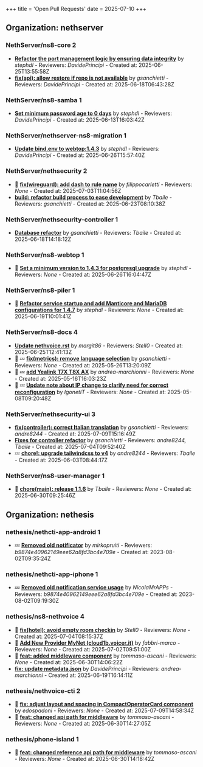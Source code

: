 +++
title = 'Open Pull Requests'
date = 2025-07-10
+++

## Organization: nethserver

### NethServer/ns8-core 2 

-   **[Refactor the port management logic by  ensuring data integrity](https://github.com/NethServer/ns8-core/pull/906)** by *stephdl* - Reviewers: *DavidePrincipi* - Created at: 2025-06-25T13:55:58Z
-   **[fix(api): allow restore if repo is not available](https://github.com/NethServer/ns8-core/pull/904)** by *gsanchietti* - Reviewers: *DavidePrincipi* - Created at: 2025-06-18T06:43:28Z

### NethServer/ns8-samba 1 

-   **[Set minimum password age to 0 days](https://github.com/NethServer/ns8-samba/pull/107)** by *stephdl* - Reviewers: *DavidePrincipi* - Created at: 2025-06-13T16:03:42Z

### NethServer/nethserver-ns8-migration 1 

-   **[Update bind.env to webtop:1.4.3](https://github.com/NethServer/nethserver-ns8-migration/pull/120)** by *stephdl* - Reviewers: *DavidePrincipi* - Created at: 2025-06-26T15:57:40Z

### NethServer/nethsecurity 2 

- :eyes:  **[fix(wireguard): add dash to rule name](https://github.com/NethServer/nethsecurity/pull/1289)** by *filippocarletti* - Reviewers: *None* - Created at: 2025-07-03T11:04:56Z
-   **[build: refactor build process to ease development](https://github.com/NethServer/nethsecurity/pull/1282)** by *Tbaile* - Reviewers: *gsanchietti* - Created at: 2025-06-23T08:10:38Z

### NethServer/nethsecurity-controller 1 

-   **[Database refactor](https://github.com/NethServer/nethsecurity-controller/pull/123)** by *gsanchietti* - Reviewers: *Tbaile* - Created at: 2025-06-18T14:18:12Z

### NethServer/ns8-webtop 1 

- :eyes:  **[Set a minimum version to 1.4.3 for postgresql upgrade](https://github.com/NethServer/ns8-webtop/pull/142)** by *stephdl* - Reviewers: *None* - Created at: 2025-06-26T16:04:47Z

### NethServer/ns8-piler 1 

- :eyes:  **[Refactor service startup and add Manticore and MariaDB configurations for 1.4.7](https://github.com/NethServer/ns8-piler/pull/34)** by *stephdl* - Reviewers: *None* - Created at: 2025-06-19T10:01:41Z

### NethServer/ns8-docs 4 

-   **[Update nethvoice.rst](https://github.com/NethServer/ns8-docs/pull/174)** by *margit86* - Reviewers: *Stell0* - Created at: 2025-06-25T12:41:13Z
- :eyes: :zzz: **[fix(metrics): remove language selection](https://github.com/NethServer/ns8-docs/pull/167)** by *gsanchietti* - Reviewers: *None* - Created at: 2025-05-26T13:20:09Z
- :eyes: :zzz: **[add Yealink T7X T8X AX](https://github.com/NethServer/ns8-docs/pull/165)** by *andrea-marchionni* - Reviewers: *None* - Created at: 2025-05-16T16:03:23Z
- :eyes: :zzz: **[Update note about IP change to clarify need for correct reconfiguration](https://github.com/NethServer/ns8-docs/pull/164)** by *IgonetIT* - Reviewers: *None* - Created at: 2025-05-08T09:20:48Z

### NethServer/nethsecurity-ui 3 

-   **[fix(controller): correct Italian translation](https://github.com/NethServer/nethsecurity-ui/pull/592)** by *gsanchietti* - Reviewers: *andre8244* - Created at: 2025-07-09T15:16:49Z
-   **[Fixes for controller refactor](https://github.com/NethServer/nethsecurity-ui/pull/591)** by *gsanchietti* - Reviewers: *andre8244, Tbaile* - Created at: 2025-07-04T09:52:40Z
-  :zzz: **[chore!: upgrade tailwindcss to v4](https://github.com/NethServer/nethsecurity-ui/pull/570)** by *andre8244* - Reviewers: *Tbaile* - Created at: 2025-06-03T08:44:17Z

### NethServer/ns8-user-manager 1 

- :eyes:  **[chore(main): release 1.1.6](https://github.com/NethServer/ns8-user-manager/pull/100)** by *Tbaile* - Reviewers: *None* - Created at: 2025-06-30T09:25:46Z

## Organization: nethesis

### nethesis/nethcti-app-android 1 

-  :zzz: **[Removed old notificator](https://github.com/nethesis/nethcti-app-android/pull/30)** by *mirkopruiti* - Reviewers: *b9874e40962149eee62a8fd3bc4e709e* - Created at: 2023-08-02T09:35:24Z

### nethesis/nethcti-app-iphone 1 

-  :zzz: **[Removed old notification service usage](https://github.com/nethesis/nethcti-app-iphone/pull/37)** by *NicolaMrAPPs* - Reviewers: *b9874e40962149eee62a8fd3bc4e709e* - Created at: 2023-08-02T09:19:30Z

### nethesis/ns8-nethvoice 4 

- :eyes:  **[fix(hotel): avoid empty room checkin](https://github.com/nethesis/ns8-nethvoice/pull/502)** by *Stell0* - Reviewers: *None* - Created at: 2025-07-04T08:15:37Z
- :eyes:  **[Add New Provider MyNet (cloud1b.voicer.it)](https://github.com/nethesis/ns8-nethvoice/pull/497)** by *fabbri-marco* - Reviewers: *None* - Created at: 2025-07-02T09:51:00Z
- :eyes:  **[feat: added middleware component](https://github.com/nethesis/ns8-nethvoice/pull/493)** by *tommaso-ascani* - Reviewers: *None* - Created at: 2025-06-30T14:06:22Z
-   **[fix: update metadata.json](https://github.com/nethesis/ns8-nethvoice/pull/483)** by *DavidePrincipi* - Reviewers: *andrea-marchionni* - Created at: 2025-06-19T16:14:11Z

### nethesis/nethvoice-cti 2 

- :eyes:  **[fix: adjust layout and spacing in CompactOperatorCard component](https://github.com/nethesis/nethvoice-cti/pull/324)** by *edospadoni* - Reviewers: *None* - Created at: 2025-07-09T14:58:34Z
- :eyes:  **[feat: changed api path for middleware](https://github.com/nethesis/nethvoice-cti/pull/317)** by *tommaso-ascani* - Reviewers: *None* - Created at: 2025-06-30T14:27:05Z

### nethesis/phone-island 1 

- :eyes:  **[feat: changed reference api path for middleware](https://github.com/nethesis/phone-island/pull/103)** by *tommaso-ascani* - Reviewers: *None* - Created at: 2025-06-30T14:18:42Z


